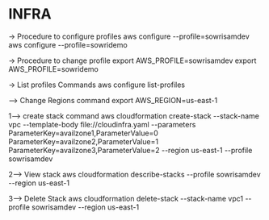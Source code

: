 # INFRA

-> Procedure to configure profiles
aws configure --profile=sowrisamdev
aws configure --profile=sowridemo

-> Procedure to change profile
export AWS_PROFILE=sowrisamdev
export AWS_PROFILE=sowridemo

-> List profiles Commands
aws configure list-profiles

--> Change Regions command
export AWS_REGION=us-east-1

1--> create stack command
aws cloudformation create-stack --stack-name vpc --template-body file://cloudinfra.yaml --parameters ParameterKey=availzone1,ParameterValue=0 ParameterKey=availzone2,ParameterValue=1  ParameterKey=availzone3,ParameterValue=2 --region us-east-1 --profile sowrisamdev

2--> View stack
aws cloudformation describe-stacks --profile sowrisamdev --region us-east-1

3--> Delete Stack
aws cloudformation delete-stack --stack-name vpc1 --profile sowrisamdev --region us-east-1

